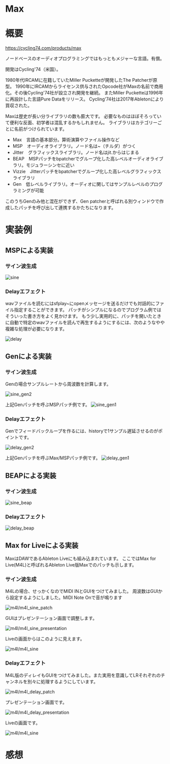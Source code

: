 Max
===

# 概要

https://cycling74.com/products/max

ノードベースのオーディオプログラミングではもっともメジャーな言語。有償。

開発はCycling'74（米国）。

1980年代IRCAMに在籍していたMiller Pucketteが開発したThe Patcherが原型。
1990年にIRCAMからライセンス供与されたOpcode社がMaxの名前で商用化。その後Cycling'74社が設立され開発を継続。
またMiller Pucketteは1996年に再設計した言語Pure Dataをリリース。
Cycling'74社は2017年Abletonにより買収された。

Maxは歴史が長い分ライブラリの数も膨大です。
必要なものはほぼそろっていて便利な反面、初学者は混乱するかもしれません。
ライブラリはカテゴリーごとに名前がつけられています。

* Max　言語の基本部分。算術演算やファイル操作など
* MSP　オーディオライブラリ。ノード名は\~（チルダ）がつく
* Jitter　グラフィックスライブラリ。ノード名はjit.からはじまる
* BEAP　MSPパッチをbpatcherでグループ化した高レベルオーディオライブラリ。モジュラーシンセに近い
* Vizzie　Jitterパッチをbpatcherでグループ化した高レベルグラフィックスライブラリ
* Gen　低レベルライブラリ。オーディオに関してはサンプルレベルのプログラミングが可能

このうちGenのみ他と混在ができず、Gen patcherと呼ばれる別ウィンドウで作成したパッチを呼び出して連携するかたちになります。

# 実装例

## MSPによる実装

### サイン波生成

![sine](sine.png)

### Delayエフェクト

wavファイルを読むにはsfplay\~にopenメッセージを送るだけでも対話的にファイル指定することができます。
パッチがシンプルになるのでプログラム例ではそういった書き方をよく見かけます。
もう少し実用的に、パッチを開いたときに自動で特定のwavファイルを読んで再生するようにするには、次のようなやや複雑な処理が必要になります。

![delay](delay.png)


## Genによる実装

### サイン波生成

Genの場合サンプルレートから周波数を計算します。

![sine_gen2](sine_gen2.png)

上記Genパッチを呼ぶMSPパッチ例です。
![sine_gen1](sine_gen1.png)

### Delayエフェクト

Genでフィードバックループを作るには、historyで1サンプル遅延させるのがポイントです。

![delay_gen2](delay_gen2.png)

上記Genパッチを呼ぶMax/MSPパッチ例です。
![delay_gen1](delay_gen1.png)


## BEAPによる実装

### サイン波生成

![sine_beap](sine_beap.png)

### Delayエフェクト

![delay_beap](delay_beap.png)


## Max for Liveによる実装

MaxはDAWであるAbleton Liveにも組み込まれています。
ここではMax for Live(M4L)と呼ばれるAbleton Live版Maxでのパッチも示します。

### サイン波生成

M4Lの場合、せっかくなのでMIDI INとGUIをつけてみました。
周波数はGUIから設定するようにしました。MIDI Note Onで音が鳴ります

![m4l/m4l_sine_patch](m4l/m4l_sine_patch.png)

GUIはプレゼンテーション画面で調整します。

![m4l/m4l_sine_presentation](m4l/m4l_sine_presentation.png)

Liveの画面からはこのように見えます。

![m4l/m4l_sine](m4l/m4l_sine.png)

### Delayエフェクト

M4L版のディレイもGUIをつけてみました。また実用を意識してLRそれぞれのチャンネルを別々に処理するようにしています。

![m4l/m4l_delay_patch](m4l/m4l_delay_patch.png)

プレゼンテーション画面です。

![m4l/m4l_delay_presentation](m4l/m4l_delay_presentation.png)

Liveの画面です。

![m4l/m4l_sine](m4l/m4l_delay.png)


# 感想

